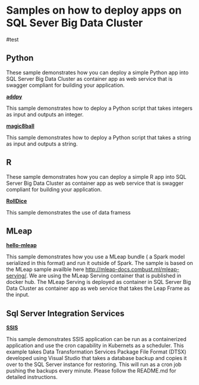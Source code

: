 # Samples on how to deploy apps on SQL Sever Big Data Cluster
#test

## Python 
These sample demonstrates how you can deploy a simple Python app into SQL Server Big Data Cluster as container app as web service that is swagger compliant for building your application.

__[addpy](addpy/)__

This sample demonstrates how to deploy a Python script that takes integers as input and outputs an integer.

__[magic8ball](magic8ball/)__

This sample demonstrates how to deploy a Python script that takes a string as input and outputs a string.



## R 
These sample demonstrates how you can deploy a simple R app into SQL Server Big Data Cluster as container app as web service that is swagger compliant for building your application. 

__[RollDice](RollDice/)__

This sample demonstrates the use of data framess

## MLeap 
__[hello-mleap](hello-mleap/)__

This sample demonstrates how you use a MLeap bundle ( a Spark model serialized in this format) and run it outside of Spark. The sample is based on the MLeap sample availble here http://mleap-docs.combust.ml/mleap-serving/. We are using the MLeap Serving container that is published in docker hub. The MLeap Serving is deployed as container in SQL Server Big Data Cluster as container app as web service that takes the Leap Frame as the input.  


## Sql Server Integration Services 
__[SSIS](SSIS/)__

This sample demonstrates SSIS application can be run as a containerized application and use the cron capability in Kubernets as a scheduler. This example takes Data Transformation Services Package File Format (DTSX) developed using Visual Studio that takes a database backup and copies it over to the SQL Server instance for restoring. This will run as a cron job pushing the backups every minute. Please follow the README.md for detailed instructions. 
